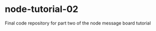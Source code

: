 node-tutorial-02
================

Final code repository for part two of the node message board tutorial